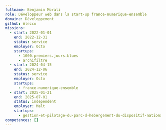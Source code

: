 ```yaml
---
fullname: Benjamin Morali
role: Développeur web dans la start-up france-numerique-ensemble
domaine: Développement
github: Alezco
missions:
  - start: 2022-01-01
    end: 2022-12-31
    status: service
    employer: Octo
    startups:
      - 1000.premiers.jours.blues
      - archifiltre
  - start: 2024-04-15
    end: 2024-12-06
    status: service
    employer: Octo
    startups:
      - france-numerique-ensemble
  - start: 2025-01-21
    end: 2025-07-01
    status: independent
    employer: Malt
    startups:
      - gestion-et-pilotage-du-parc-d-hebergement-du-dispositif-national-d-acceuil
competences: []
---
```

